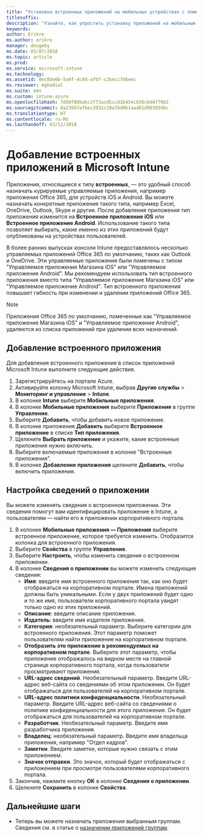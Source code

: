 ```yaml
---
title: "Установка встроенных приложений на мобильных устройствах с помощью Microsoft Intune"
titlesuffix: 
description: "Узнайте, как упростить установку приложений на мобильные устройства с помощью Intune."
keywords: 
author: Erikre
ms.author: erikre
manager: dougeby
ms.date: 03/07/2018
ms.topic: article
ms.prod: 
ms.service: microsoft-intune
ms.technology: 
ms.assetid: 0ec8de66-5a0f-4c8d-afbf-c2becc7d6eec
ms.reviewer: mghadial
ms.suite: ems
ms.custom: intune-azure
ms.openlocfilehash: 7d90f86babc2f73acd5ccd1b454c636c6d4f79b2
ms.sourcegitcommit: 8a235b7af6ec3932c29a76d0b1aa481d983054bc
ms.translationtype: HT
ms.contentlocale: ru-RU
ms.lasthandoff: 03/12/2018
---
```

# <a name="how-to-add-built-in-apps-to-microsoft-intune"></a>Добавление встроенных приложений в Microsoft Intune

Приложения, относящиеся к типу **встроенных**, — это удобный способ назначать курируемые управляемые приложения, например приложения Office 365, для устройств iOS и Android. Вы можете назначать конкретные приложения такого типа, например Excel, OneDrive, Outlook, Skype и другие. После добавления приложения тип приложения изменится на **Встроенное приложение iOS** или **Встроенное приложение Android**. Использование такого типа позволяет выбирать, какие именно из этих приложений будут опубликованы на устройствах пользователей.

 В более ранних выпусках консоли Intune предоставлялось несколько управляемых приложений Office 365 по умолчанию, таких как Outlook и OneDrive. Эти управляемые приложения были помечены с типом "Управляемое приложение Магазина iOS" или "Управляемое приложение Android". Мы рекомендуем использовать тип встроенного приложения вместо типа "Управляемое приложение Магазина iOS" или "Управляемое приложение Android". Тип встроенного приложения повышает гибкость при изменении и удалении приложений Office 365.

>[!NOTE]
>Приложения Office 365 по умолчанию, помеченные как "Управляемое приложение Магазина iOS" и "Управляемое приложение Android", удаляются из списка приложений при удалении всех назначений.

## <a name="add-built-in-app"></a>Добавление встроенного приложения

Для добавления встроенного приложения в список приложений Microsoft Intune выполните следующие действия.
1.  Зарегистрируйтесь на портале Azure.
2.  Активируйте колонку Microsoft Intune, выбрав **Другие службы** > **Мониторинг и управление** > **Intune**.
3.  В колонке **Intune** выберите **Мобильные приложения**.
4.  В колонке **Мобильные приложения** выберите **Приложения** в группе **Управление**.
5.  Выберите **Добавить**, чтобы добавить новое приложение.
6.  В колонке приложения **Добавить** выберите **Встроенное приложение** в списке **Тип приложения**.
7.  Щелкните **Выбрать приложение** и укажите, какие встроенные приложения нужно включить.
8.  Выберите включаемые приложения в колонке "Встроенные приложения".
9.  В колонке **Добавление приложения** щелкните **Добавить**, чтобы включить приложения.


## <a name="configure-app-information"></a>Настройка сведений о приложении

Вы можете изменять сведения о встроенном приложении. Эти сведения помогут вам идентифицировать приложение в Intune, а пользователям — найти его в приложении корпоративного портала.
1.  В колонке **Мобильные приложения — Приложения** выберите встроенное приложение, которое требуется изменить. Отобразится колонка для встроенного приложения.
2.  Выберите **Свойства** в группе **Управление**.
3.  Выберите **Настроить**, чтобы изменить сведения о встроенном приложении.
4.  В колонке **Сведения о приложении** вы можете изменить следующие сведения:
    -   **Имя**: введите имя встроенного приложения так, как оно будет отображаться на корпоративном портале. Имена приложений должны быть уникальными. Если у двух приложений будет одно и то же имя, пользователи корпоративного портала увидят только одно из этих приложений.
    -   **Описание**: введите описание приложения. 
    -   **Издатель**: введите имя издателя приложения.
    -   **Категория**: необязательный параметр. Выберите категории для встроенного приложения. Этот параметр поможет пользователям найти приложение на корпоративном портале.
    -   **Отобразить это приложение в рекомендуемых на корпоративном портале**. Выберите этот параметр, чтобы приложение отображалось на видном месте на главной странице корпоративного портала, когда пользователи просматривают приложения.
    -   **URL-адрес сведений**. Необязательный параметр. Введите URL-адрес веб-сайта со сведениями об этом приложении. Он будет отображаться для пользователей на корпоративном портале.
    -   **URL-адрес политики конфиденциальности**. Необязательный параметр. Введите URL-адрес веб-сайта со сведениями о политике конфиденциальности для этого приложения. Он будет отображаться для пользователей на корпоративном портале.
    -   **Разработчик**. Необязательный параметр. Введите имя разработчика приложения.
    -   **Владелец**: необязательный параметр. Введите имя владельца приложения, например "Отдел кадров".
    -   **Заметки**. Введите заметки, которые нужно связать с этим приложением.
    -   **Значок отправки**. Это значок, который будет отображаться с приложением при просмотре пользователями корпоративного портала.
3.  Закончив, нажмите кнопку **OK** в колонке **Сведения о приложении**.
4.  Щелкните **Сохранить** в колонке **Свойства**.

## <a name="next-steps"></a>Дальнейшие шаги

- Теперь вы можете назначать приложения выбранным группам. Сведения см. в статье о [назначении приложений группам](apps-deploy.md).
